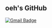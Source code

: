 ## oeh's GitHub

[![Gmail Badge](https://img.shields.io/badge/Gmail-d14836?style=flat-square&logo=Gmail&logoColor=white&link=mailto:ouhouh0000@gmail.com)](mailto:ouhouh0000@gmail.com)
